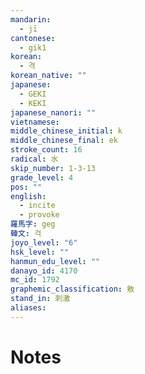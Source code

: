 ```yaml
---
mandarin:
  - jī
cantonese:
  - gik1
korean:
  - 격
korean_native: ""
japanese:
  - GEKI
  - KEKI
japanese_nanori: ""
vietnamese:
middle_chinese_initial: k
middle_chinese_final: ek
stroke_count: 16
radical: 水
skip_number: 1-3-13
grade_level: 4
pos: ""
english:
  - incite
  - provoke
羅馬字: geg
韓文: 걱
joyo_level: "6"
hsk_level: ""
hanmun_edu_level: ""
danayo_id: 4170
mc_id: 1792
graphemic_classification: 敫
stand_in: 刺激
aliases:
---
```


# Notes
